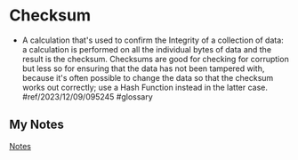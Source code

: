 # Checksum
- A calculation that's used to confirm the Integrity of a collection of data: a calculation is performed on all the individual bytes of data and the result is the checksum. Checksums are good for checking for corruption but less so for ensuring that the data has not been tampered with, because it's often possible to change the data so that the checksum works out correctly; use a Hash Function instead in the latter case. #ref/2023/12/09/095245 #glossary
## My Notes
[Notes](mynotes/checksum-notes.md)
